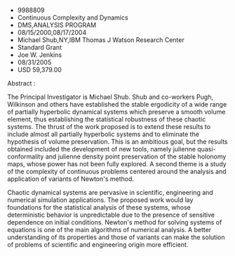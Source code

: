 
* 9988809
* Continuous Complexity and Dynamics
* DMS,ANALYSIS PROGRAM
* 08/15/2000,08/17/2004
* Michael Shub,NY,IBM Thomas J Watson Research Center
* Standard Grant
* Joe W. Jenkins
* 08/31/2005
* USD 59,379.00

Abstract :

The Principal Investigator is Michael Shub. Shub and co-workers Pugh, Wilkinson
and others have established the stable ergodicity of a wide range of partially
hyperbolic dynamical systems which preserve a smooth volume element, thus
establishing the statistical robustness of these chaotic systems. The thrust of
the work proposed is to extend these results to include almost all partially
hyperbolic systems and to eliminate the hypothesis of volume preservation. This
is an ambitious goal, but the results obtained included the development of new
tools, namely julienne quasi-conformality and julienne density point
preservation of the stable holonomy maps, whose power has not been fully
explored. A second theme is a study of the complexity of continuous problems
centered around the analysis and application of variants of Newton's method.

Chaotic dynamical systems are pervasive in scientific, engineering and numerical
simulation applications. The proposed work would lay foundations for the
statistical analysis of these systems, whose deterministic behavior is
unpredictable due to the presence of sensitive dependence on initial conditions.
Newton's method for solving systems of equations is one of the main algorithms
of numerical analysis. A better understanding of its properties and those of
variants can make the solution of problems of scientific and engineering origin
more efficient.


